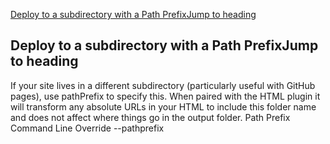 

[Deploy to a subdirectory with a Path PrefixJump to heading](https://www.11ty.dev/docs/config/#deploy-to-a-subdirectory-with-a-path-prefix)
## Deploy to a subdirectory with a Path PrefixJump to heading
If your site lives in a different subdirectory (particularly useful with GitHub pages), use pathPrefix to specify this. When paired with the HTML <base> plugin it will transform any absolute URLs in your HTML to include this folder name and does not affect where things go in the output folder.
Path Prefix
Command Line Override --pathprefix

